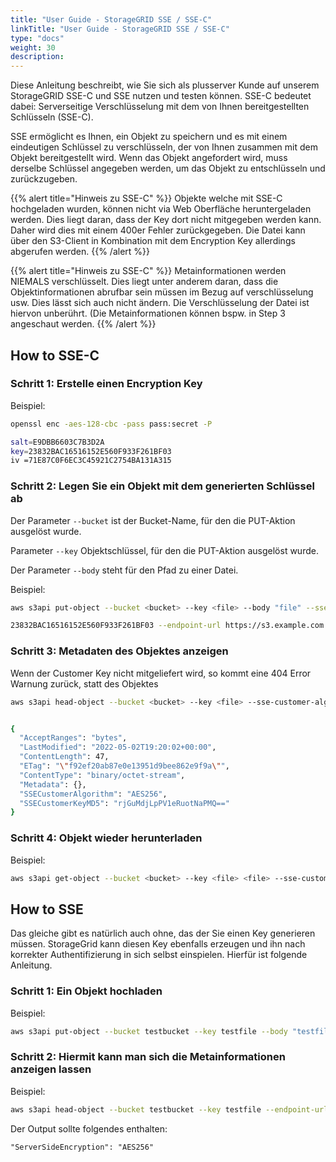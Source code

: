 ```yaml
---
title: "User Guide - StorageGRID SSE / SSE-C"
linkTitle: "User Guide - StorageGRID SSE / SSE-C"
type: "docs"
weight: 30
description:
---
```


Diese Anleitung beschreibt, wie Sie sich als plusserver Kunde auf unserem StorageGRID SSE-C und SSE nutzen und testen können. SSE-C bedeutet dabei: Serverseitige Verschlüsselung mit dem von Ihnen bereitgestellten Schlüsseln (SSE-C).

SSE ermöglicht es Ihnen, ein Objekt zu speichern und es mit einem eindeutigen Schlüssel zu verschlüsseln, der von Ihnen zusammen mit dem Objekt bereitgestellt wird. Wenn das Objekt angefordert wird, muss derselbe Schlüssel angegeben werden, um das Objekt zu entschlüsseln und zurückzugeben.

{{% alert title="Hinweis zu SSE-C" %}}
Objekte welche mit SSE-C hochgeladen wurden, können nicht via Web Oberfläche heruntergeladen werden. Dies liegt daran, dass der Key dort nicht mitgegeben werden kann.
Daher wird dies mit einem 400er Fehler zurückgegeben. Die Datei kann über den S3-Client in Kombination mit dem Encryption Key allerdings abgerufen werden.
{{% /alert %}}

{{% alert title="Hinweis zu SSE-C" %}}
Metainformationen werden NIEMALS verschlüsselt. Dies liegt unter anderem daran, dass die Objektinformationen abrufbar sein müssen im Bezug auf verschlüsselung usw.
Dies lässt sich auch nicht ändern. Die Verschlüsselung der Datei ist hiervon unberührt. (Die Metainformationen können bspw. in Step 3 angeschaut werden.
{{% /alert %}}

## How to SSE-C

### Schritt 1: Erstelle einen Encryption Key

Beispiel:

```bash
openssl enc -aes-128-cbc -pass pass:secret -P

salt=E9DBB6603C7B3D2A
key=23832BAC16516152E560F933F261BF03
iv =71E87C0F6EC3C45921C2754BA131A315
```

### Schritt 2: Legen Sie ein Objekt mit dem generierten Schlüssel ab

Der Parameter `--bucket` ist der Bucket-Name, für den die PUT-Aktion ausgelöst wurde.

Parameter `--key` Objektschlüssel, für den die PUT-Aktion ausgelöst wurde.

Der Parameter `--body` steht für den Pfad zu einer Datei.

Beispiel:

```bash
aws s3api put-object --bucket <bucket> --key <file> --body "file" --sse-customer-algorithm AES256 --sse-customer-key

23832BAC16516152E560F933F261BF03 --endpoint-url https://s3.example.com --profile <profile>
```

### Schritt 3: Metadaten des Objektes anzeigen

Wenn der Customer Key nicht mitgeliefert wird, so kommt eine 404 Error Warnung zurück, statt des Objektes

```bash
aws s3api head-object --bucket <bucket> --key <file> --sse-customer-algorithm AES256 --sse-customer-key 23832BAC16516152E560F933F261BF03 --endpoint-url https://s3.example.com --profile <profile>


{
  "AcceptRanges": "bytes",
  "LastModified": "2022-05-02T19:20:02+00:00",
  "ContentLength": 47,
  "ETag": "\"f92ef20ab87e0e13951d9bee862e9f9a\"",
  "ContentType": "binary/octet-stream",
  "Metadata": {},
  "SSECustomerAlgorithm": "AES256",
  "SSECustomerKeyMD5": "rjGuMdjLpPV1eRuotNaPMQ=="
}
```

### Schritt 4: Objekt wieder herunterladen

Beispiel:

```bash
aws s3api get-object --bucket <bucket> --key <file> <file> --sse-customer-algorithm AES256 --sse-customer-key 23832BAC16516152E560F933F261BF03 --endpoint-url https://s3.example.com --profile <profile>
```

## How to SSE

Das gleiche gibt es natürlich auch ohne, das der Sie einen Key generieren müssen. StorageGrid kann diesen Key ebenfalls erzeugen und ihn nach korrekter Authentifizierung in sich selbst einspielen.
Hierfür ist folgende Anleitung.

### Schritt 1: Ein Objekt hochladen

Beispiel:

```bash
aws s3api put-object --bucket testbucket --key testfile --body "testfile" --server-side-encryption AES256 --endpoint-url https://de-2.s3.psmanaged.com --profile plusserver
```

### Schritt 2: Hiermit kann man sich die Metainformationen anzeigen lassen

Beispiel:

```bash
aws s3api head-object --bucket testbucket --key testfile --endpoint-url https://de-2.s3.psmanaged.com --profile plusserver
```

Der Output sollte folgendes enthalten:

`"ServerSideEncryption": "AES256"`
